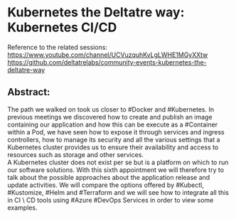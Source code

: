 # Kubernetes the Deltatre way: Kubernetes CI/CD

Reference to the related sessions:  
https://www.youtube.com/channel/UCVuzquhKvLgLWHE1MGyXXtw  
https://github.com/deltatrelabs/community-events-kubernetes-the-deltatre-way  

## Abstract: 
The path we walked on took us closer to #Docker and #Kubernetes. In previous meetings we discovered how to create and publish an image containing our application and how this can be execute as a #Container within a Pod, we have seen how to expose it through services and ingress controllers, how to manage its security and all the various settings that a Kubernetes cluster provides us to ensure their availability and access to resources such as storage and other services.  
A Kubernetes cluster does not exist per se but is a platform on which to run our software solutions. With this sixth appointment we will therefore try to talk about the possible approaches about the application release and update activities. We will compare the options offered by #Kubectl, #Kustomize, #Helm and #Terraform and we will see how to integrate all this in CI \ CD tools using #Azure #DevOps Services in order to view some examples.


